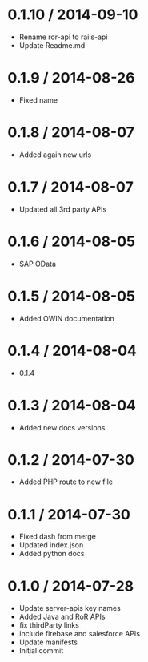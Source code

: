 
0.1.10 / 2014-09-10
===================

  * Rename ror-api to rails-api
  * Update Readme.md

0.1.9 / 2014-08-26
==================

 * Fixed name

0.1.8 / 2014-08-07
==================

 * Added again new urls

0.1.7 / 2014-08-07
==================

 * Updated all 3rd party APIs

0.1.6 / 2014-08-05
==================

  * SAP OData

0.1.5 / 2014-08-05
==================

 * Added OWIN documentation

0.1.4 / 2014-08-04
==================

 * 0.1.4

0.1.3 / 2014-08-04
==================

 * Added new docs versions

0.1.2 / 2014-07-30
==================

 * Added PHP route to new file

0.1.1 / 2014-07-30
==================

  * Fixed dash from merge
  * Updated index.json
  * Added python docs

0.1.0 / 2014-07-28
==================

  * Update server-apis key names
  * Added Java and RoR APIs
  * fix thirdParty links
  * include firebase and salesforce APIs
  * Update manifests
  * Initial commit
